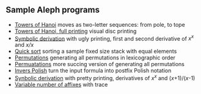 ## Sample Aleph programs

* [Towers of Hanoi](ex1.ale) moves as two-letter sequences: from pole, to tope
* [Towers of Hanoi, full printing](ex2.ale) visual disc printing
* [Symbolic derivation](ex3.ale) with ugly printing, first and second derivative of <i>x<sup>x</sup></i> and <i>x/x</i>
* [Quick sort](ex4.ale) sorting a sample fixed size stack with equal elements
* [Permutations](ex5.ale) generating all permutations in lexicographic order
* [Permuatations](ex6.ale) more succing version of generating all permutations
* [Invers Polish](ex7.ale) turn the input formula into postfix Polish notation
* [Synbolic derivation](ex8.ale) with pretty printing, derivatives of <i>x<sup>x</sup></i> and (<i>x</i>+1)/(<i>x</i>-1)
* [Variable number of affixes](ex9.ale) with trace
